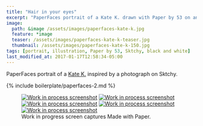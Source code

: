 ```yaml
---
title: "Hair in your eyes"
excerpt: "PaperFaces portrait of a Kate K. drawn with Paper by 53 on an iPad."
image: 
  path: &image /assets/images/paperfaces-kate-k.jpg 
  feature: *image
  teaser: /assets/images/paperfaces-kate-k-teaser.jpg
  thumbnail: /assets/images/paperfaces-kate-k-150.jpg
tags: [portrait, illustration, Paper by 53, Sktchy, black and white]
last_modified_at: 2017-01-17T12:58:34-05:00
---
```


PaperFaces portrait of a [Kate K.](http://sktchy.com/7Btae) inspired by a photograph on Sktchy.

{% include boilerplate/paperfaces-2.md %}

<figure class="third">
	<a href="/assets/images/paperfaces-kate-k-process-1-lg.jpg"><img src="/assets/images/paperfaces-kate-k-process-1-600.jpg" alt="Work in process screenshot"></a>
	<a href="/assets/images/paperfaces-kate-k-process-2-lg.jpg"><img src="/assets/images/paperfaces-kate-k-process-2-600.jpg" alt="Work in process screenshot"></a>
	<a href="/assets/images/paperfaces-kate-k-process-3-lg.jpg"><img src="/assets/images/paperfaces-kate-k-process-3-600.jpg" alt="Work in process screenshot"></a>
	<a href="/assets/images/paperfaces-kate-k-process-4-lg.jpg"><img src="/assets/images/paperfaces-kate-k-process-4-600.jpg" alt="Work in process screenshot"></a>
	<a href="/assets/images/paperfaces-kate-k-process-5-lg.jpg"><img src="/assets/images/paperfaces-kate-k-process-5-600.jpg" alt="Work in process screenshot"></a>
	<figcaption>Work in progress screen captures Made with Paper.</figcaption>
</figure>
